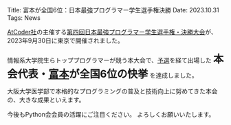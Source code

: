 Title: 富本が全国6位：日本最強プログラマー学生選手権決勝
Date: 2023.10.31
Tags: News

[AtCoder社](https://atcoder.jp)の主催する[第四回日本最強プログラマー学生選手権・決勝大会](https://atcoder.jp/contests/jsc2023-final/)が、2023年9月30日に東京で開催されました。

情報系大学院生らトッププログラマーが競う本大会で、[予選](https://atcoder.jp/contests/abc313/)を経て出場した
**<font size="5">本会代表・[富本]({author}富本)が全国6位の快挙</font>**
を達成しました。

大阪大学医学部で本格的なプログラミングの普及と技術向上に努めてきた本会の、大きな成果といえます。

今後もPython会会員の活躍にご注目ください。
よろしくお願いいたします。
